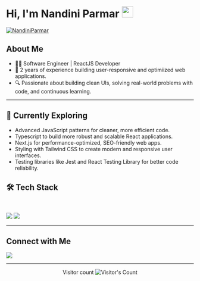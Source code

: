 <h1>
  Hi, I'm Nandini Parmar
  <img src="https://media.giphy.com/media/hvRJCLFzcasrR4ia7z/giphy.gif" width="30px"/>
</h1>

[![NandiniParmar](https://github-readme-stats.vercel.app/api/top-langs/?username=NandiniParmar&layout=compact&theme=vision-friendly-dark)](https://github.com/anuraghazra/github-readme-stats)


## About Me
<ul>
    <li>
        👩‍💻 Software Engineer | ReactJS Developer
    </li>
    <li>
        💼 2 years of experience building user-responsive and optimiized web applications.
    </li>
    <li>
        🔍 Passionate about building clean UIs, solving real-world problems with code, and continuous learning.
    </li>
</ul>


<hr>

## 🌱 Currently Exploring
<ul>
  <li>
    Advanced JavaScript patterns for cleaner, more efficient code.
  </li>
  <li>
   Typescript to build more robust and scalable React applications.
  </li>
  <li>
    Next.js for performance-optimized, SEO-friendly web apps.
  </li>
   <li>
   Styling with Tailwind CSS to create modern and responsive user interfaces.
  </li>
   <li>
    Testing libraries like Jest and React Testing Library for better code reliability.
  </li>
</ul>

## 🛠️ Tech Stack
<br>

<p>
  <img src="https://skillicons.dev/icons?i=js,react,nextjs" />
  <img src="https://skillicons.dev/icons?i=html,css,sass,tailwind,bootstrap,ts,redux,git" />
</p>

<hr>

## Connect with Me
<div>
  <a href="https://www.linkedin.com/in/nandini-parmar-a542261a8/" target="_blank">
    <img src="https://img.shields.io/badge/LinkedIn-0077B5?style=for-the-badge&logo=linkedin&logoColor=white" target="_blank" />
  </a>
</div>

<hr>

<div align="center"> 
  <p>Visitor count
  <img src="https://profile-counter.glitch.me/{NandiniParmar}/count.svg" alt="Visitor's Count" />
  </p>
</div>


